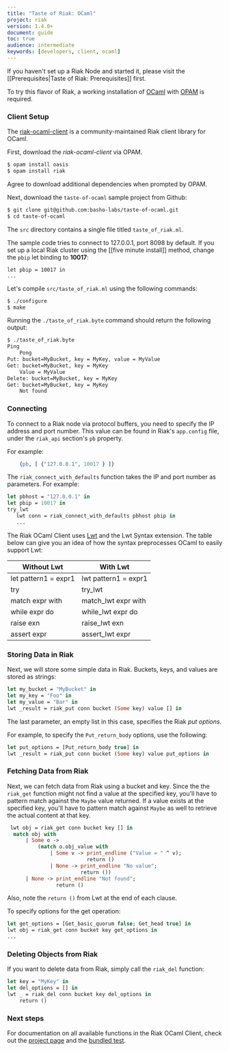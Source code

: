 ```yaml
---
title: "Taste of Riak: OCaml"
project: riak
version: 1.4.0+
document: guide
toc: true
audience: intermediate
keywords: [developers, client, ocaml]
---
```


If you haven't set up a Riak Node and started it, please visit the
[[Prerequisites|Taste of Riak: Prerequisites]] first.

To try this flavor of Riak, a working installation of [OCaml](http://ocaml.org/) with [OPAM](http://opam.ocamlpro.com/doc/Quick_Install.html) is required. 

### Client Setup

The [riak-ocaml-client](http://metadave.github.io/riak-ocaml-client/) is a community-maintained Riak client library for OCaml.

First, download the *riak-ocaml-client* via OPAM.

```bash
$ opam install oasis
$ opam install riak
```

Agree to download additional dependencies when prompted by OPAM.


Next, download the `taste-of-ocaml` sample project from Github:

```bash
$ git clone git@github.com:basho-labs/taste-of-ocaml.git
$ cd taste-of-ocaml
```

The `src` directory contains a single file titled `taste_of_riak.ml`.

The sample code tries to connect to 127.0.0.1, port 8098 by default. If you set up a local Riak cluster using the [[five minute install]] method,
change the `pbip` let binding to **10017**:

```
let pbip = 10017 in
...
```

Let's compile `src/taste_of_riak.ml` using the following commands:

```bash
$ ./configure
$ make
```

Running the `./taste_of_riak.byte` command should return the following output:

```bash
$ ./taste_of_riak.byte
Ping
	Pong
Put: bucket=MyBucket, key = MyKey, value = MyValue
Get: bucket=MyBucket, key = MyKey
	Value = MyValue
Delete: bucket=MyBucket, key = MyKey
Get: bucket=MyBucket, key = MyKey
	Not found
```

### Connecting

To connect to a Riak node via protocol buffers, you need to specify the IP address and port number. This value can be found in Riak's `app.config` file, under the `riak_api` section's `pb` property.

For example:

```erlang
	{pb, [ {"127.0.0.1", 10017 } ]}
```

The `riak_connect_with_defaults` function takes the IP and port number as parameters.
For example:

```ocaml
let pbhost = "127.0.0.1" in
let pbip = 10017 in
try_lwt
   lwt conn = riak_connect_with_defaults pbhost pbip in
   ...
```

The Riak OCaml Client uses [Lwt](http://ocsigen.org/lwt/manual/) and the Lwt Syntax extension. The table below can give you an idea of how the syntax preprocesses OCaml to easily support Lwt:


Without Lwt           | With Lwt
----------------------|---------------------
let pattern1 = expr1  |	lwt pattern1 = expr1
try                   | try_lwt
match expr with       | match_lwt expr with
while expr do         | while_lwt expr do
raise exn             | raise_lwt exn
assert expr	           | assert_lwt expr


### Storing Data in Riak

Next, we will store some simple data in Riak. Buckets, keys, and values are stored as strings:

```ocaml
let my_bucket = "MyBucket" in
let my_key = "Foo" in
let my_value = "Bar" in
lwt _result = riak_put conn bucket (Some key) value [] in
```

The last parameter, an empty list in this case, specifies the Riak *put options*. 

For example, to specify the `Put_return_body` options, use the following:

```ocaml
let put_options = [Put_return_body true] in
lwt _result = riak_put conn bucket (Some key) value put_options in
```


### Fetching Data from Riak

Next, we can fetch data from Riak using a bucket and key. Since the the
`riak_get` function might not find a value at the specified key, you'll have
to pattern match against the `Maybe` value returned. If a value exists at the
specified key, you'll have to pattern match against `Maybe` as well to
retrieve the actual content at that key.

```ocaml
 lwt obj = riak_get conn bucket key [] in
  match obj with
      | Some o ->
          (match o.obj_value with
              | Some v -> print_endline ("Value = " ^ v);
                          return ()
              | None -> print_endline "No value";
                        return ())
      | None -> print_endline "Not found";
                return ()
```

Also, note the `return ()` from Lwt at the end of each clause. 

To specify options for the get operation:

```ocaml
let get_options = [Get_basic_quorum false; Get_head true] in
lwt obj = riak_get conn bucket key get_options in
...
```


### Deleting Objects from Riak

If you want to delete data from Riak, simply call the `riak_del` function:

```ocaml
let key = "MyKey" in
let del_options = [] in
lwt _ = riak_del conn bucket key del_options in
    return ()
```

### Next steps

For documentation on all available functions in the Riak OCaml Client, check out the [project page](http://metadave.github.io/riak-ocaml-client/) and the [bundled test](https://github.com/metadave/riak-ocaml-client/blob/master/test/test.ml).
